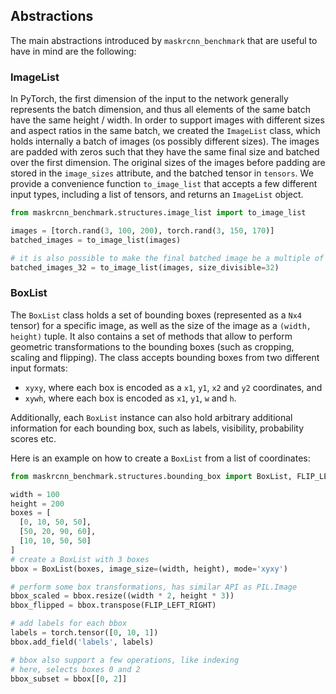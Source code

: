 ## Abstractions

The main abstractions introduced by `maskrcnn_benchmark` that are useful to have in mind are the following:

### ImageList

In PyTorch, the first dimension of the input to the network generally represents the batch dimension, and thus all
elements of the same batch have the same height / width. In order to support images with different sizes and aspect
ratios in the same batch, we created the `ImageList` class, which holds internally a batch of images (os possibly
different sizes). The images are padded with zeros such that they have the same final size and batched over the first
dimension. The original sizes of the images before padding are stored in the `image_sizes` attribute, and the batched
tensor in `tensors`. We provide a convenience function `to_image_list` that accepts a few different input types,
including a list of tensors, and returns an `ImageList` object.

```python
from maskrcnn_benchmark.structures.image_list import to_image_list

images = [torch.rand(3, 100, 200), torch.rand(3, 150, 170)]
batched_images = to_image_list(images)

# it is also possible to make the final batched image be a multiple of a number
batched_images_32 = to_image_list(images, size_divisible=32)
```

### BoxList

The `BoxList` class holds a set of bounding boxes (represented as a `Nx4` tensor) for a specific image, as well as the
size of the image as a `(width, height)` tuple. It also contains a set of methods that allow to perform geometric
transformations to the bounding boxes (such as cropping, scaling and flipping). The class accepts bounding boxes from
two different input formats:

- `xyxy`, where each box is encoded as a `x1`, `y1`, `x2` and `y2` coordinates, and
- `xywh`, where each box is encoded as `x1`, `y1`, `w` and `h`.

Additionally, each `BoxList` instance can also hold arbitrary additional information for each bounding box, such as
labels, visibility, probability scores etc.

Here is an example on how to create a `BoxList` from a list of coordinates:

```python
from maskrcnn_benchmark.structures.bounding_box import BoxList, FLIP_LEFT_RIGHT

width = 100
height = 200
boxes = [
  [0, 10, 50, 50],
  [50, 20, 90, 60],
  [10, 10, 50, 50]
]
# create a BoxList with 3 boxes
bbox = BoxList(boxes, image_size=(width, height), mode='xyxy')

# perform some box transformations, has similar API as PIL.Image
bbox_scaled = bbox.resize((width * 2, height * 3))
bbox_flipped = bbox.transpose(FLIP_LEFT_RIGHT)

# add labels for each bbox
labels = torch.tensor([0, 10, 1])
bbox.add_field('labels', labels)

# bbox also support a few operations, like indexing
# here, selects boxes 0 and 2
bbox_subset = bbox[[0, 2]]
```
